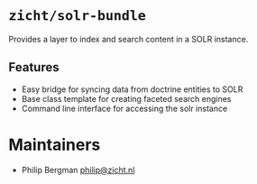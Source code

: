 # `zicht/solr-bundle`

Provides a layer to index and search content in a SOLR instance.

## Features
* Easy bridge for syncing data from doctrine entities to SOLR
* Base class template for creating faceted search engines
* Command line interface for accessing the solr instance

# Maintainers
* Philip Bergman <philip@zicht.nl>
